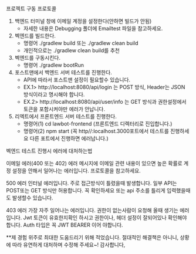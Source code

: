 프로젝트 구동 프로토콜

1. 백엔드 터미널 창에 이메일 계정을 설정한다(안하면 빌드가 안됨)
   - 자세한 내용은 Debugging 폴더에 Emailtest 파일을 참고하세요.
2. 벡엔드를 빌드한다.
   - 명령어 ./gradlew build 또는 ./gradlew clean build
   - 개인적으로는 ./gradlew clean build를 추천
3. 벡엔드를 구동시킨다.
   - 명령어 ./gradlew bootRun
4. 포스트맨에서 백엔드 서버 테스트를 진행한다.
   - API에 따라서 포스트맨 설정이 필요할수 있습니다. 
   - EX.1> http://localhost:8080/api/login 는 POST 방식, Header는 JSON 방식이라고 명시해야 합니다.
   - EX.2> http://localhost:8080/api/user/info 는 GET 방식과 권한설정에서 토큰을 포함시켜야만 에러가 안납니다.
5. 리엑트에서 프론트엔드 서버 테스트를 진행한다.
   - 명령어(1) cd lawbot-frontend (프론트엔드 디렉터리로 진입합니다.)
   - 명령어(2) npm start (꼭 http//:localhost.3000포트에서 테스트를 진행하세요 다른 포트에서 진행하면 에러납니다.)


벡엔드 테스트 진행시 에러에 대처하는법

이메일 에러(400 또는 402)
에러 메시지에 이메일 관련 내용이 있으면 높은 확률로 계정 설정을 안해서 일어나는 에러입니다. 프로토콜을 참고하세요.

500 에러
인터널 에러입니다. 주로 접근방식이 틀렸을때 발생합니다. 일부 API는 POST또는 GET 방식만 허용합니다. 꼭 확인하세요
또는 api 주소를 틀리게 입력했을때도 발생할수 있습니다.

403 에러
가장 자주 일어나는 에러입니다. 권한이 없는사람이 요청해 올때 생기는 에러입니다. Jwt 토큰이 유효한지확인 하시고
권한이나, 헤더 설정이 잘되어있나 확인해야 합니다. Auth 타입은 꼭 JWT BEARER 이어 야합니다.

**제 경험 위주로 최대한 도움드리기 위해 적었습니다. 절대적인 해결책은 아니니, 상황에 따라 유연하게 대처하며 수정해 주세요~! 감사합니다,
